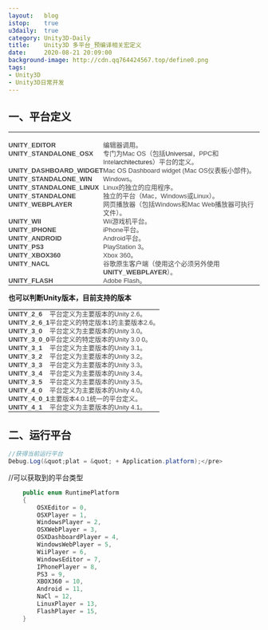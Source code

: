 ```yaml
---
layout:   blog
istop:	  true
u3daily:  true
category: Unity3D-Daily
title:    Unity3D 多平台_预编译相关宏定义
date:     2020-08-21 20:09:00
background-image: http://cdn.qq764424567.top/define0.png
tags:
- Unity3D
- Unity3D日常开发
---
```



## 一、平台定义

<table width="100%" style="border:0px; border-collapse:collapse; font-size:13px; color:rgb(68,68,68); font-family:Helvetica,Arial,sans-serif; line-height:17px">
<tbody>
<tr class="tableheader" style="visibility:hidden">
<td class="prop" style="font-family:Helvetica,Arial,sans-serif; vertical-align:top; padding:0px; width:188px; visibility:hidden; height:1px">
&nbsp;</td>
<td class="function" style="font-family:Helvetica,Arial,sans-serif; vertical-align:top; padding:0px; width:752px; visibility:hidden; height:1px">
&nbsp;</td>
</tr>
<tr>
<td align="left" style="font-family:Helvetica,Arial,sans-serif; vertical-align:top; padding:0px">
<span class="doc-prop" style="font-weight:bold">UNITY_EDITOR</span></td>
<td style="font-family:Helvetica,Arial,sans-serif; vertical-align:top; padding:0px">
编辑器调用。</td>
</tr>
<tr>
<td align="left" style="font-family:Helvetica,Arial,sans-serif; vertical-align:top; padding:0px">
<span class="doc-prop" style="font-weight:bold">UNITY_STANDALONE_OSX</span></td>
<td style="font-family:Helvetica,Arial,sans-serif; vertical-align:top; padding:0px">
专门为Mac OS（包括<span style="color:rgb(34,34,34); font-family:arial; font-size:13px; text-align:justify">Universal</span>，PPC和Intel<span style="color:rgb(34,34,34); font-family:arial; font-size:13px; text-align:justify">architectures</span>）平台的定义。</td>
</tr>
<tr>
<td align="left" style="font-family:Helvetica,Arial,sans-serif; vertical-align:top; padding:0px">
<span class="doc-prop" style="font-weight:bold">UNITY_DASHBOARD_WIDGET</span></td>
<td style="font-family:Helvetica,Arial,sans-serif; vertical-align:top; padding:0px">
<span style="color:rgb(68,68,68); font-family:Helvetica,Arial,sans-serif; line-height:17px">Mac OS&nbsp;</span>Dashboard widget (<span style="color:rgb(68,68,68); font-family:Helvetica,Arial,sans-serif; line-height:17px">Mac OS仪表板小部件)</span>。</td>
</tr>
<tr>
<td align="left" style="font-family:Helvetica,Arial,sans-serif; vertical-align:top; padding:0px">
<span class="doc-prop" style="font-weight:bold">UNITY_STANDALONE_WIN</span></td>
<td style="font-family:Helvetica,Arial,sans-serif; vertical-align:top; padding:0px">
Windows。</td>
</tr>
<tr>
<td align="left" style="font-family:Helvetica,Arial,sans-serif; vertical-align:top; padding:0px">
<span class="doc-prop" style="font-weight:bold">UNITY_STANDALONE_LINUX</span></td>
<td align="left" style="font-family:Helvetica,Arial,sans-serif; vertical-align:top; padding:0px">
Linux的独立的应用程序。</td>
</tr>
<tr>
<td align="left" style="font-family:Helvetica,Arial,sans-serif; vertical-align:top; padding:0px">
<span class="doc-prop" style="font-weight:bold">UNITY_STANDALONE</span></td>
<td align="left" style="font-family:Helvetica,Arial,sans-serif; vertical-align:top; padding:0px">
独立的平台（Mac，Windows或Linux）。</td>
</tr>
<tr>
<td align="left" style="font-family:Helvetica,Arial,sans-serif; vertical-align:top; padding:0px">
<span class="doc-prop" style="font-weight:bold">UNITY_WEBPLAYER</span></td>
<td style="font-family:Helvetica,Arial,sans-serif; vertical-align:top; padding:0px">
网页播放器（包括Windows和Mac Web播放器可执行文件）。</td>
</tr>
<tr>
<td align="left" style="font-family:Helvetica,Arial,sans-serif; vertical-align:top; padding:0px">
<span class="doc-prop" style="font-weight:bold">UNITY_WII</span></td>
<td style="font-family:Helvetica,Arial,sans-serif; vertical-align:top; padding:0px">
Wii游戏机平台。</td>
</tr>
<tr>
<td align="left" style="font-family:Helvetica,Arial,sans-serif; vertical-align:top; padding:0px">
<span class="doc-prop" style="font-weight:bold">UNITY_IPHONE</span></td>
<td style="font-family:Helvetica,Arial,sans-serif; vertical-align:top; padding:0px">
iPhone平台。</td>
</tr>
<tr>
<td align="left" style="font-family:Helvetica,Arial,sans-serif; vertical-align:top; padding:0px">
<span class="doc-prop" style="font-weight:bold">UNITY_ANDROID</span></td>
<td style="font-family:Helvetica,Arial,sans-serif; vertical-align:top; padding:0px">
Android平台。</td>
</tr>
<tr>
<td align="left" style="font-family:Helvetica,Arial,sans-serif; vertical-align:top; padding:0px">
<span class="doc-prop" style="font-weight:bold">UNITY_PS3</span></td>
<td style="font-family:Helvetica,Arial,sans-serif; vertical-align:top; padding:0px">
PlayStation 3。</td>
</tr>
<tr>
<td align="left" style="font-family:Helvetica,Arial,sans-serif; vertical-align:top; padding:0px">
<span class="doc-prop" style="font-weight:bold">UNITY_XBOX360</span></td>
<td style="font-family:Helvetica,Arial,sans-serif; vertical-align:top; padding:0px">
Xbox 360。</td>
</tr>
<tr>
<td align="left" style="font-family:Helvetica,Arial,sans-serif; vertical-align:top; padding:0px">
<span class="doc-prop" style="font-weight:bold">UNITY_NACL</span></td>
<td style="font-family:Helvetica,Arial,sans-serif; vertical-align:top; padding:0px">
谷歌原生客户端（使用这个必须另外使用<span class="doc-prop" style="font-weight:bold">UNITY_WEBPLAYER</span>）。</td>
</tr>
<tr>
<td align="left" style="font-family:Helvetica,Arial,sans-serif; vertical-align:top; padding:0px">
<span class="doc-prop" style="font-weight:bold">UNITY_FLASH</span></td>
<td align="left" style="font-family:Helvetica,Arial,sans-serif; vertical-align:top; padding:0px">
Adobe Flash。</td>
</tr>
</tbody>
</table>
</div>
<div>
<p><strong><span style="font-size:14px">也可以判断Unity版本，目前支持的版本</span></strong></p>
<p><strong><span style="font-size:14px"></span></strong>
<table width="100%" style="border:0px; border-collapse:collapse; font-size:13px; color:rgb(68,68,68); font-family:Helvetica,Arial,sans-serif; line-height:17px">
<tbody>
<tr>
<td align="left" style="font-family:Helvetica,Arial,sans-serif; vertical-align:top; padding:0px">
<span class="doc-prop" style="font-weight:bold">UNITY_2_6</span></td>
<td style="font-family:Helvetica,Arial,sans-serif; vertical-align:top; padding:0px">
平台定义为主要版本的Unity 2.6。</td>
</tr>
<tr>
<td align="left" style="font-family:Helvetica,Arial,sans-serif; vertical-align:top; padding:0px">
<span class="doc-prop" style="font-weight:bold">UNITY_2_6_1</span></td>
<td style="font-family:Helvetica,Arial,sans-serif; vertical-align:top; padding:0px">
平台定义的特定版本1的主要版本2.6。</td>
</tr>
<tr>
<td align="left" style="font-family:Helvetica,Arial,sans-serif; vertical-align:top; padding:0px">
<span class="doc-prop" style="font-weight:bold">UNITY_3_0</span></td>
<td style="font-family:Helvetica,Arial,sans-serif; vertical-align:top; padding:0px">
平台定义为主要版本的Unity 3.0。</td>
</tr>
<tr>
<td align="left" style="font-family:Helvetica,Arial,sans-serif; vertical-align:top; padding:0px">
<span class="doc-prop" style="font-weight:bold">UNITY_3_0_0</span></td>
<td style="font-family:Helvetica,Arial,sans-serif; vertical-align:top; padding:0px">
平台定义的特定版本的Unity 3.0 0。</td>
</tr>
<tr>
<td align="left" style="font-family:Helvetica,Arial,sans-serif; vertical-align:top; padding:0px">
<span class="doc-prop" style="font-weight:bold">UNITY_3_1</span></td>
<td style="font-family:Helvetica,Arial,sans-serif; vertical-align:top; padding:0px">
平台定义为主要版本的Unity 3.1。</td>
</tr>
<tr>
<td align="left" style="font-family:Helvetica,Arial,sans-serif; vertical-align:top; padding:0px">
<span class="doc-prop" style="font-weight:bold">UNITY_3_2</span></td>
<td style="font-family:Helvetica,Arial,sans-serif; vertical-align:top; padding:0px">
平台定义为主要版本的Unity 3.2。</td>
</tr>
<tr>
<td align="left" style="font-family:Helvetica,Arial,sans-serif; vertical-align:top; padding:0px">
<span class="doc-prop" style="font-weight:bold">UNITY_3_3</span></td>
<td style="font-family:Helvetica,Arial,sans-serif; vertical-align:top; padding:0px">
平台定义为主要版本的Unity 3.3。</td>
</tr>
<tr>
<td align="left" style="font-family:Helvetica,Arial,sans-serif; vertical-align:top; padding:0px">
<span class="doc-prop" style="font-weight:bold">UNITY_3_4</span></td>
<td style="font-family:Helvetica,Arial,sans-serif; vertical-align:top; padding:0px">
平台定义为主要版本的Unity 3.4。</td>
</tr>
<tr>
<td align="left" style="font-family:Helvetica,Arial,sans-serif; vertical-align:top; padding:0px">
<span class="doc-prop" style="font-weight:bold">UNITY_3_5</span></td>
<td style="font-family:Helvetica,Arial,sans-serif; vertical-align:top; padding:0px">
平台定义为主要版本的Unity 3.5。</td>
</tr>
<tr>
<td align="left" style="font-family:Helvetica,Arial,sans-serif; vertical-align:top; padding:0px">
<span class="doc-prop" style="font-weight:bold">UNITY_4_0</span></td>
<td style="font-family:Helvetica,Arial,sans-serif; vertical-align:top; padding:0px">
平台定义为主要版本的Unity 4.0。</td>
</tr>
<tr>
<td align="left" style="font-family:Helvetica,Arial,sans-serif; vertical-align:top; padding:0px">
<span class="doc-prop" style="font-weight:bold">UNITY_4_0_1</span></td>
<td style="font-family:Helvetica,Arial,sans-serif; vertical-align:top; padding:0px">
主要版本4.0.1统一的平台定义。</td>
</tr>
<tr>
<td align="left" style="font-family:Helvetica,Arial,sans-serif; vertical-align:top; padding:0px">
<span class="doc-prop" style="font-weight:bold">UNITY_4_1</span></td>
<td style="font-family:Helvetica,Arial,sans-serif; vertical-align:top; padding:0px">
平台定义为主要版本的Unity 4.1。</td>
</tr>
</tbody>
</table>

## 二、运行平台

```csharp
//获得当前运行平台
Debug.Log(&quot;plat = &quot; + Application.platform);</pre>
```


//可以获取到的平台类型
```csharp
	public enum RuntimePlatform
    {
        OSXEditor = 0,
        OSXPlayer = 1,
        WindowsPlayer = 2,
        OSXWebPlayer = 3,
        OSXDashboardPlayer = 4,
        WindowsWebPlayer = 5,
        WiiPlayer = 6,
        WindowsEditor = 7,
        IPhonePlayer = 8,
        PS3 = 9,
        XBOX360 = 10,
        Android = 11,
        NaCl = 12,
        LinuxPlayer = 13,
        FlashPlayer = 15,
    }
 ```
